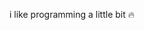 i like programming a little bit 🔥
<!---
AldoAndrade01/AldoAndrade01 is a ✨ special ✨ repository because its `README.md` (this file) appears on your GitHub profile.
You can click the Preview link to take a look at your changes.
--->
